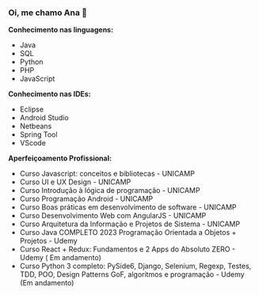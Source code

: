 ### Oi, me chamo Ana 👋

**Conhecimento nas linguagens:**
  - Java
  - SQL
  - Python
  - PHP
  - JavaScript

**Conhecimento nas IDEs:**
  - Eclipse
  - Android Studio
  - Netbeans
  - Spring Tool
  - VScode
  
  **Aperfeiçoamento Profissional:**  
  - Curso Javascript: conceitos e bibliotecas - UNICAMP 
  - Curso UI e UX Design - UNICAMP
  - Curso Introdução à lógica de programação - UNICAMP
  - Curso Programação Android - UNICAMP
  - Curso Boas práticas em desenvolvimento de software - UNICAMP
  - Curso Desenvolvimento Web com AngularJS - UNICAMP 
  - Curso Arquitetura da Informação e Projetos de Sistema - UNICAMP
  - Curso Java COMPLETO 2023 Programação Orientada a Objetos + Projetos - Udemy 
  - Curso React + Redux: Fundamentos e 2 Apps do Absoluto ZERO - Udemy ( Em andamento)
  - Curso Python 3 completo: PySide6, Django, Selenium, Regexp, Testes, TDD, POO, Design Patterns GoF, algoritmos e programação - Udemy (Em andamento)


